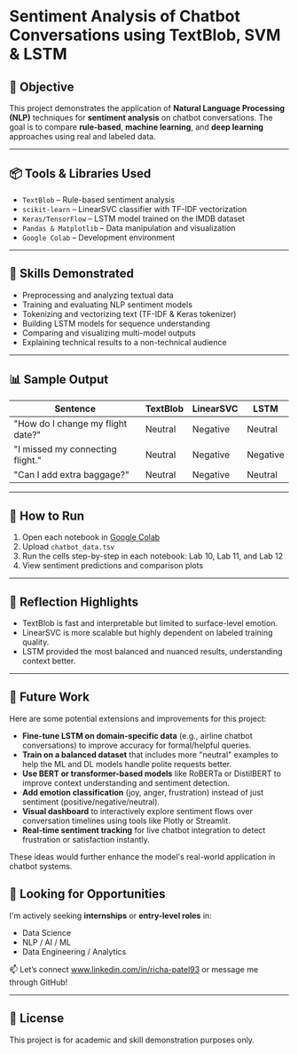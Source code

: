 # Sentiment Analysis of Chatbot Conversations using TextBlob, SVM & LSTM

## 🎯 Objective

This project demonstrates the application of **Natural Language Processing (NLP)** techniques for **sentiment analysis** on chatbot conversations. The goal is to compare **rule-based**, **machine learning**, and **deep learning** approaches using real and labeled data.

---

## 📦 Tools & Libraries Used

- `TextBlob` – Rule-based sentiment analysis
- `scikit-learn` – LinearSVC classifier with TF-IDF vectorization
- `Keras/TensorFlow` – LSTM model trained on the IMDB dataset
- `Pandas & Matplotlib` – Data manipulation and visualization
- `Google Colab` – Development environment

---

## 🧠 Skills Demonstrated

- Preprocessing and analyzing textual data
- Training and evaluating NLP sentiment models
- Tokenizing and vectorizing text (TF-IDF & Keras tokenizer)
- Building LSTM models for sequence understanding
- Comparing and visualizing multi-model outputs
- Explaining technical results to a non-technical audience

---

## 📊 Sample Output

| Sentence                                | TextBlob   | LinearSVC | LSTM     |
|-----------------------------------------|------------|-----------|----------|
| "How do I change my flight date?"       | Neutral    | Negative  | Neutral  |
| "I missed my connecting flight."        | Neutral    | Negative  | Negative |
| "Can I add extra baggage?"              | Neutral    | Negative  | Neutral  |

---

## 🚀 How to Run

1. Open each notebook in [Google Colab](https://colab.research.google.com/)
2. Upload `chatbot_data.tsv`
3. Run the cells step-by-step in each notebook: Lab 10, Lab 11, and Lab 12
4. View sentiment predictions and comparison plots

---

## 📌 Reflection Highlights

- TextBlob is fast and interpretable but limited to surface-level emotion.
- LinearSVC is more scalable but highly dependent on labeled training quality.
- LSTM provided the most balanced and nuanced results, understanding context better.

---
## 🔮 Future Work

Here are some potential extensions and improvements for this project:

- **Fine-tune LSTM on domain-specific data** (e.g., airline chatbot conversations) to improve accuracy for formal/helpful queries.
- **Train on a balanced dataset** that includes more "neutral" examples to help the ML and DL models handle polite requests better.
- **Use BERT or transformer-based models** like RoBERTa or DistilBERT to improve context understanding and sentiment detection.
- **Add emotion classification** (joy, anger, frustration) instead of just sentiment (positive/negative/neutral).
- **Visual dashboard** to interactively explore sentiment flows over conversation timelines using tools like Plotly or Streamlit.
- **Real-time sentiment tracking** for live chatbot integration to detect frustration or satisfaction instantly.

These ideas would further enhance the model's real-world application in chatbot systems.


## 🤝 Looking for Opportunities

I'm actively seeking **internships** or **entry-level roles** in:

- Data Science  
- NLP / AI / ML  
- Data Engineering / Analytics  

📫 Let’s connect www.linkedin.com/in/richa-patel93 or message me through GitHub!

---

## 📁 License

This project is for academic and skill demonstration purposes only.
